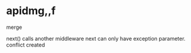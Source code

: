 # apidmg,,f
merge

next() calls another middleware
next can only have exception parameter.
conflict created
